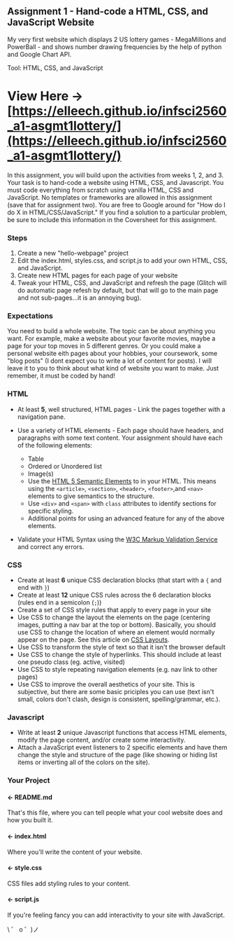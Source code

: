 ## Assignment 1 - Hand-code a HTML, CSS, and JavaScript Website

My very first website which displays 2 US lottery games - MegaMillions and PowerBall - and shows number drawing frequencies by the help of python and Google Chart API.

Tool: HTML, CSS, and JavaScript

# View Here -> [https://elleech.github.io/infsci2560_a1-asgmt1lottery/](https://elleech.github.io/infsci2560_a1-asgmt1lottery/)

In this assignment, you will build upon the activities from weeks 1, 2, and 3. Your task is to hand-code a website using HTML, CSS, and Javascript. You must code everything from scratch using vanilla HTML, CSS and JavaScript. No templates or frameworks are allowed in this assignment (save that for assignment two). You are free to Google around for "How do I do X in HTML/CSS/JavaScript." If you find a solution to a particular problem, be sure to include this information in the Coversheet for this assignment.

### Steps

1. Create a new "hello-webpage" project
2. Edit the index.html, styles.css, and script.js to add your own HTML, CSS, and JavaScript.
3. Create new HTML pages for each page of your website
4. Tweak your HTML, CSS, and JavaScript and refresh the page (Glitch will do automatic page refesh by default, but that will go to the main page and not sub-pages...it is an annoying bug).

### Expectations

You need to build a whole website. The topic can be about anything you want. For example, make a website
about your favorite movies, maybe a page for your top moves in 5 different genres. Or you could make a
personal website eith pages about your hobbies, your coursework, some "blog posts" (I dont expect you to
write a lot of content for posts). I will leave it to you to think about what kind of website you want to
make. Just remember, it must be coded by hand!

### HTML

- At least **5**, well structured, HTML pages - Link the pages together with a navigation pane.
- Use a variety of HTML elements - Each page should have headers, and paragraphs with some text content. Your assignment should have each of the following elements:

  - Table
  - Ordered or Unordered list
  - Image(s)
  - Use the [HTML 5 Semantic Elements](https://www.w3schools.com/html/html5_semantic_elements.asp) to in your HTML. This means using the `<article>`, `<section>`, `<header>`, `<footer>`,and `<nav>` elements to give semantics to the structure.
  - Use `<div>` and `<span>` with `class` attributes to identify sections for specific styling.
  - Additional points for using an advanced feature for any of the above elements.

- Validate your HTML Syntax using the [W3C Markup Validation Service](https://validator.w3.org/) and correct any errors.

### CSS

- Create at least **6** unique CSS declaration blocks (that start with a `{` and end with `}`)
- Create at least **12** unique CSS rules across the 6 declaration blocks (rules end in a semicolon (`;`))
- Create a set of CSS style rules that apply to every page in your site
- Use CSS to change the layout the elements on the page (centering images, putting a nav bar at the top or bottom). Basically, you should use CSS to change the location of where an element would normally appear on the page. See this article on [CSS Layouts](https://developer.mozilla.org/en-US/docs/Learn/CSS/CSS_layout/Introduction).
- Use CSS to transform the style of text so that it isn't the browser default
- Use CSS to change the style of hyperlinks. This should include at least one pseudo class (eg. active, visited)
- Use CSS to style repeating navigation elements (e.g. nav link to other pages)
- Use CSS to improve the overall aesthetics of your site. This is subjective, but there are some basic priciples you can use (text isn't small, colors don't clash, design is consistent, spelling/grammar, etc.).

### Javascript

- Write at least **2** unique Javascript functions that access HTML elements, modify the page content, and/or create some interactivity.
- Attach a JavaScript event listeners to 2 specific elements and have them change the style and structure of the page (like showing or hiding list items or inverting all of the colors on the site).

### Your Project

#### ← README.md

That's this file, where you can tell people what your cool website does and how you built it.

#### ← index.html

Where you'll write the content of your website.

#### ← style.css

CSS files add styling rules to your content.

#### ← script.js

If you're feeling fancy you can add interactivity to your site with JavaScript.

\ ゜ o ゜)ノ
